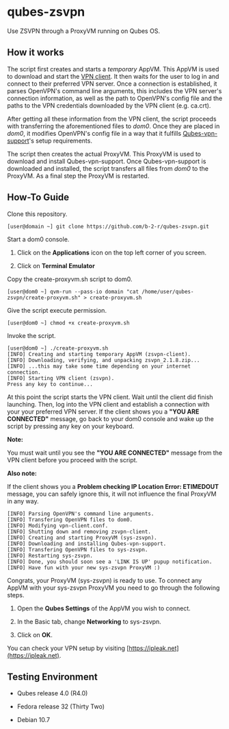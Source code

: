 # qubes-zsvpn

Use ZSVPN through a ProxyVM running on Qubes OS.

## How it works

The script first creates and starts a *temporary* AppVM. This AppVM is used to download and start the [VPN client](https://zsvpn.com/downloads). It then waits for the user to log in and connect to their preferred VPN server. Once a connection is established, it parses OpenVPN's command line arguments, this includes the VPN server's connection information, as well as the path to OpenVPN's config file and the paths to the VPN credentials downloaded by the VPN client (e.g. ca.crt). 

After getting all these information from the VPN client, the script proceeds with transferring the aforementioned files to *dom0*. Once they are placed in *dom0*, it modifies OpenVPN's config file in a way that it fulfills [Qubes-vpn-support](https://github.com/tasket/Qubes-vpn-support)'s setup requirements.  

The script then creates the actual ProxyVM. This ProxyVM is used to download and install Qubes-vpn-support. Once Qubes-vpn-support is downloaded and installed, the script transfers all files from *dom0* to the ProxyVM. As a final step the ProxyVM is restarted.

## How-To Guide

Clone this repository.

```
[user@domain ~] git clone https://github.com/b-2-r/qubes-zsvpn.git
```

Start a dom0 console.

1. Click on the **Applications** icon on the top left corner of you screen.

2. Click on **Terminal Emulator**

Copy the create-proxyvm.sh script to dom0.

```
[user@dom0 ~] qvm-run --pass-io domain "cat /home/user/qubes-zsvpn/create-proxyvm.sh" > create-proxyvm.sh
```

Give the script execute permission.

```
[user@dom0 ~] chmod +x create-proxyvm.sh
```

Invoke the script.

```
[user@dom0 ~] ./create-proxyvm.sh
[INFO] Creating and starting temporary AppVM (zsvpn-client).
[INFO] Downloading, verifying, and unpacking zsvpn_2.1.8.zip...
[INFO] ...this may take some time depending on your internet connection.
[INFO] Starting VPN client (zsvpn).
Press any key to continue...
```

At this point the script starts the VPN client. Wait until the client did finish launching. Then, log into the VPN client and establish a connection with your your preferred VPN server.  If the client shows you a **"YOU ARE CONNECTED"** message, go back to your dom0 console and wake up the script by pressing any key on your keyboard.

**Note:**

You must wait until you see the **"YOU ARE CONNECTED"** message from the VPN client before you proceed with the script.

**Also note:**

If the client shows you a **Problem checking IP Location Error: ETIMEDOUT** message, you can safely ignore this, it will not influence the final ProxyVM in any way.

```
[INFO] Parsing OpenVPN's command line arguments.
[INFO] Transfering OpenVPN files to dom0.
[INFO] Modifying vpn-client.conf.
[INFO] Shutting down and removing zsvpn-client.
[INFO] Creating and starting ProxyVM (sys-zsvpn).
[INFO] Downloading and installing Qubes-vpn-support.
[INFO] Transfering OpenVPN files to sys-zsvpn.
[INFO] Restarting sys-zsvpn.
[INFO] Done, you should soon see a 'LINK IS UP' pupup notification.
[INFO] Have fun with your new sys-zsvpn ProxyVM :)
```

Congrats, your ProxyVM (sys-zsvpn) is ready to use. To connect any AppVM with your sys-zsvpn ProxyVM you need to go through the following steps.

1. Open the **Qubes Settings** of the AppVM you wish to connect.

2. In the Basic tab, change **Networking** to sys-zsvpn.

3. Click on **OK**.

You can check your VPN setup by visiting [https://ipleak.net](https://ipleak.net). 

## Testing Environment

* Qubes release 4.0 (R4.0)

* Fedora release 32 (Thirty Two)

* Debian 10.7
